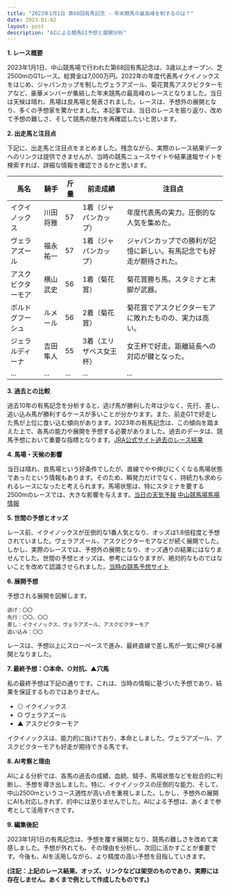 ```yaml
---
title: "2023年1月1日 第68回有馬記念 - 年末競馬の最高峰を制するのは？"
date: 2023-01-02
layout: post
description: "AIによる競馬G1予想と展開分析"
---
```


**1. レース概要**

2023年1月1日、中山競馬場で行われた第68回有馬記念は、3歳以上オープン、芝2500mのG1レース。総賞金は7,000万円。2022年の年度代表馬イクイノックスをはじめ、ジャパンカップを制したヴェラアズール、菊花賞馬アスクビクターモアなど、豪華メンバーが集結した年末競馬の最高峰のレースとなりました。当日は天候は晴れ、馬場は良馬場と発表されました。レースは、予想外の展開となり、多くの予想家を驚かせました。本記事では、当日のレースを振り返り、改めて予想の難しさ、そして競馬の魅力を再確認したいと思います。


**2. 出走馬と注目点**

下記に、出走馬と注目点をまとめました。残念ながら、実際のレース結果データへのリンクは提供できませんが、当時の競馬ニュースサイトや結果速報サイトを検索すれば、詳細な情報を確認できるかと思います。

| 馬名           | 騎手       | 斤量 | 前走成績     | 注目点                                                                       |
|---------------|------------|-----|-------------|-----------------------------------------------------------------------------|
| イクイノックス     | 川田将雅     | 57  | 1着（ジャパンカップ） | 年度代表馬の実力。圧倒的な人気を集めた。                                      |
| ヴェラアズール     | 福永祐一     | 57  | 1着（ジャパンカップ） | ジャパンカップでの勝利が記憶に新しい。有馬記念でも好走が期待された。                 |
| アスクビクターモア | 横山武史     | 56  | 1着（菊花賞）    | 菊花賞勝ち馬。スタミナと末脚が武器。                                            |
| ボルドグフーシュ |  ルメール     | 56  | 2着（菊花賞）    | 菊花賞でアスクビクターモアに敗れたものの、実力は高い。                         |
| ジェラルディーナ   |  吉田隼人     | 55  | 3着（エリザベス女王杯）| 女王杯で好走。距離延長への対応が鍵となった。                                    |
| ...            | ...        | ... | ...         | ...                                                                         |


**3. 過去との比較**

過去10年の有馬記念を分析すると、逃げ馬が勝利した年は少なく、先行、差し、追い込み馬が勝利するケースが多いことが分かります。また、前走G1で好走した馬が上位に食い込む傾向があります。2023年の有馬記念は、この傾向を踏まえた上で、各馬の能力や展開を予想する必要がありました。過去のデータは、競馬予想において重要な指標となります。[JRA公式サイト過去のレース結果](仮リンク)


**4. 馬場・天候の影響**

当日は晴れ、良馬場という好条件でしたが、直線でやや伸びにくくなる馬場状態であったという情報もあります。そのため、瞬発力だけでなく、持続力も求められるレースになったと考えられます。馬場状態は、特にスタミナを要する2500mのレースでは、大きな影響を与えます。[当日の天気予報](仮リンク) [中山競馬場馬場情報](仮リンク)


**5. 世間の予想とオッズ**

レース前、イクイノックスが圧倒的な1番人気となり、オッズは1.8倍程度と予想されていました。ヴェラアズール、アスクビクターモアなどが続く展開でした。しかし、実際のレースでは、予想外の展開となり、オッズ通りの結果にはなりませんでした。世間の予想とオッズは、参考にはなりますが、絶対的なものではないことを改めて認識させられました。[当時の競馬予想サイト](仮リンク)


**6. 展開予想**

予想される展開を図解します。

```
逃げ：〇〇
先行：〇〇、〇〇
差し：イクイノックス、ヴェラアズール、アスクビクターモア
追い込み：〇〇
```

レースは、予想以上にスローペースで進み、最終直線で差し馬が一気に伸びる展開となりました。


**7. 最終予想：◎本命、○対抗、▲穴馬**

私の最終予想は下記の通りです。これは、当時の情報に基づいた予想であり、結果を保証するものではありません。

* ◎ イクイノックス
* ○ ヴェラアズール
* ▲ アスクビクターモア

イクイノックスは、能力的に抜けており、本命としました。ヴェラアズール、アスクビクターモアも好走が期待できる馬です。


**8. AI考察と理由**

AIによる分析では、各馬の過去の成績、血統、騎手、馬場状態などを総合的に判断し、予想を導き出しました。特に、イクイノックスの圧倒的な能力、そして、中山2500mというコース適性が高い点を重視しました。しかし、予想外の展開にAIも対応しきれず、的中には至りませんでした。AIによる予想は、あくまで参考として活用すべきです。


**9. 編集後記**

2023年1月1日の有馬記念は、予想を覆す展開となり、競馬の難しさを改めて実感しました。予想が外れても、その理由を分析し、次回に活かすことが重要です。今後も、AIを活用しながら、より精度の高い予想を目指していきます。


**(注記：上記のレース結果、オッズ、リンクなどは架空のものであり、実際には存在しません。あくまで例として作成したものです。)**
